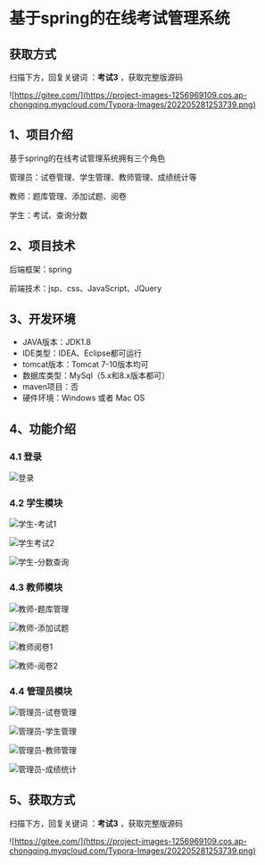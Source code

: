# 基于spring的在线考试管理系统

## 获取方式

扫描下方，回复关键词  ：**考试3** ，获取完整版源码

![https://gitee.com/](https://project-images-1256969109.cos.ap-chongqing.myqcloud.com/Typora-Images/202205281253739.png)

## 1、项目介绍

基于spring的在线考试管理系统拥有三个角色

管理员：试卷管理、学生管理、教师管理、成绩统计等

教师：题库管理、添加试题、阅卷

学生：考试、查询分数


## 2、项目技术

后端框架：spring

前端技术：jsp、css、JavaScript、JQuery

## 3、开发环境

- JAVA版本：JDK1.8
- IDE类型：IDEA、Eclipse都可运行
- tomcat版本：Tomcat 7-10版本均可
- 数据库类型：MySql（5.x和8.x版本都可） 
- maven项目：否
- 硬件环境：Windows 或者 Mac OS


## 4、功能介绍

### 4.1 登录

![登录](https://project-images-1256969109.cos.ap-chongqing.myqcloud.com/Typora-Images/202208131530760.jpg)

### 4.2 学生模块

![学生-考试1](https://project-images-1256969109.cos.ap-chongqing.myqcloud.com/Typora-Images/202208131530144.jpg)

![学生考试2](https://project-images-1256969109.cos.ap-chongqing.myqcloud.com/Typora-Images/202208131530294.jpg)

![学生-分数查询](https://project-images-1256969109.cos.ap-chongqing.myqcloud.com/Typora-Images/202208131530378.jpg)

### 4.3 教师模块

![教师-题库管理](https://project-images-1256969109.cos.ap-chongqing.myqcloud.com/Typora-Images/202208131530333.jpg)

![教师-添加试题](https://project-images-1256969109.cos.ap-chongqing.myqcloud.com/Typora-Images/202208131530965.jpg)

![教师阅卷1](https://project-images-1256969109.cos.ap-chongqing.myqcloud.com/Typora-Images/202208131530585.jpg)

![教师-阅卷2](https://project-images-1256969109.cos.ap-chongqing.myqcloud.com/Typora-Images/202208131530965.jpg)

### 4.4 管理员模块

![管理员-试卷管理](https://project-images-1256969109.cos.ap-chongqing.myqcloud.com/Typora-Images/202208131530651.jpg)

![管理员-学生管理](https://project-images-1256969109.cos.ap-chongqing.myqcloud.com/Typora-Images/202208131530161.jpg)

![管理员-教师管理](https://project-images-1256969109.cos.ap-chongqing.myqcloud.com/Typora-Images/202208131530436.jpg)

![管理员-成绩统计](https://project-images-1256969109.cos.ap-chongqing.myqcloud.com/Typora-Images/202208131531486.jpg)

## 5、获取方式

扫描下方，回复关键词  ：**考试3** ，获取完整版源码



![https://gitee.com/](https://project-images-1256969109.cos.ap-chongqing.myqcloud.com/Typora-Images/202205281253739.png)

